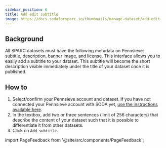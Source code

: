 ```yaml
---
sidebar_position: 6
title: Add edit subtitle
image: https://docs.sodaforsparc.io/thumbnails/manage-dataset/add-edit-subtitle.png
---
```


## Background

All SPARC datasets must have the following metadata on Pennsieve: subtitle, description, banner image, and license. This interface allows you to easily add a subtitle to your dataset. This subtitle will become the short description visible immediately under the title of your dataset once it is published.

## How to

1. Select/confirm your Pennsieve account and dataset. If you have not connected your Pennsieve account with SODA yet, [use the instructions available here](./connect-your-pennsieve-account-with-soda).
2. In the textbox, add two or three sentences (limit of 256 characters) that describe the content of your dataset such that it is possible to differentiate it from other datasets.
3. Click on `Add subtitle`.

import PageFeedback from '@site/src/components/PageFeedback';

<PageFeedback />

